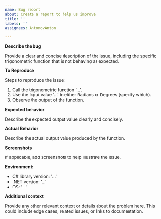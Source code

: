 ```yaml
---
name: Bug report
about: Create a report to help us improve
title: ''
labels: ''
assignees: AntonovAnton

---
```


**Describe the bug**

Provide a clear and concise description of the issue, including the specific trigonometric function that is not behaving as expected.

**To Reproduce**

Steps to reproduce the issue:
1. Call the trigonometric function '...'.
2. Use the input value '...' in either Radians or Degrees (specify which).
4. Observe the output of the function.

**Expected behavior**

Describe the expected output value clearly and concisely.

**Actual Behavior**

Describe the actual output value produced by the function.

**Screenshots**

If applicable, add screenshots to help illustrate the issue.

**Environment:**
- C# library version: '...'
- .NET version: '...'
- OS: '...'

**Additional context**

Provide any other relevant context or details about the problem here. This could include edge cases, related issues, or links to documentation.
